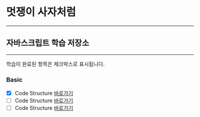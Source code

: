 # 멋쟁이 사자처럼

---

## 자바스크립트 학습 저장소

---

학습이 완료된 항목은 체크박스로 표시됩니다.

### Basic

- [x] Code Structure [바로가기](https://github.com/kimchoongman/core-javascript/blob/01.core/client/chapter/core/01.codeStructure.js)
- [ ] Code Structure [바로가기](http://www.naver.com)
- [ ] Code Structure [바로가기](http://www.naver.com)
